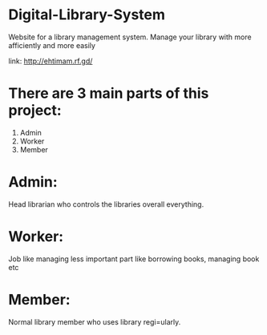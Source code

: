 # Digital-Library-System
Website for a library management system.
Manage your library with more afficiently and more easily

link: http://ehtimam.rf.gd/

# There are 3 main parts of this project:
1. Admin
2. Worker
3. Member
# Admin:
Head librarian who controls the libraries overall everything.
# Worker:
Job like managing less important part like borrowing books, managing book etc
# Member:
Normal library member who uses library regi=ularly.


